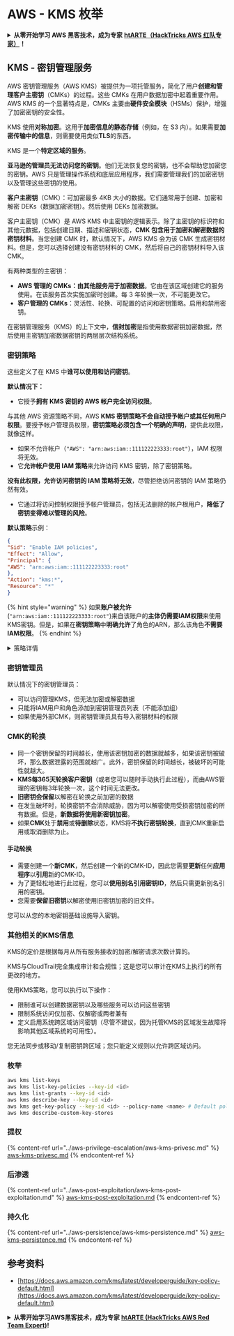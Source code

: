 # AWS - KMS 枚举

<details>

<summary><strong>从零开始学习 AWS 黑客技术，成为专家</strong> <a href="https://training.hacktricks.xyz/courses/arte"><strong>htARTE（HackTricks AWS 红队专家）</strong></a><strong>！</strong></summary>

支持 HackTricks 的其他方式：

* 如果您想看到您的**公司在 HackTricks 中做广告**或**下载 PDF 版的 HackTricks**，请查看[**订阅计划**](https://github.com/sponsors/carlospolop)!
* 获取[**官方 PEASS & HackTricks 商品**](https://peass.creator-spring.com)
* 探索[**PEASS 家族**](https://opensea.io/collection/the-peass-family)，我们的独家[**NFTs**](https://opensea.io/collection/the-peass-family)
* **加入** 💬 [**Discord 群组**](https://discord.gg/hRep4RUj7f) 或 [**电报群组**](https://t.me/peass) 或在 **Twitter** 🐦 [**@hacktricks\_live**](https://twitter.com/hacktricks\_live)** 上关注我们**。
* 通过向 [**HackTricks**](https://github.com/carlospolop/hacktricks) 和 [**HackTricks Cloud**](https://github.com/carlospolop/hacktricks-cloud) github 仓库提交 PR 来分享您的黑客技巧。

</details>

## KMS - 密钥管理服务

AWS 密钥管理服务（AWS KMS）被提供为一项托管服务，简化了用户**创建和管理客户主密钥**（CMKs）的过程。这些 CMKs 在用户数据加密中起着重要作用。AWS KMS 的一个显著特点是，CMKs 主要由**硬件安全模块**（HSMs）保护，增强了加密密钥的安全性。

KMS 使用**对称加密**。这用于**加密信息的静态存储**（例如，在 S3 内）。如果需要**加密传输中的信息**，则需要使用类似**TLS**的东西。

KMS 是一个**特定区域的服务**。

**亚马逊的管理员无法访问您的密钥**。他们无法恢复您的密钥，也不会帮助您加密您的密钥。AWS 只是管理操作系统和底层应用程序，我们需要管理我们的加密密钥以及管理这些密钥的使用。

**客户主密钥**（CMK）：可加密最多 4KB 大小的数据。它们通常用于创建、加密和解密 DEKs（数据加密密钥）。然后使用 DEKs 加密数据。

客户主密钥（CMK）是 AWS KMS 中主密钥的逻辑表示。除了主密钥的标识符和其他元数据，包括创建日期、描述和密钥状态，**CMK 包含用于加密和解密数据的密钥材料**。当您创建 CMK 时，默认情况下，AWS KMS 会为该 CMK 生成密钥材料。但是，您可以选择创建没有密钥材料的 CMK，然后将自己的密钥材料导入该 CMK。

有两种类型的主密钥：

* **AWS 管理的 CMKs：由其他服务用于加密数据**。它由在该区域创建它的服务使用。在该服务首次实施加密时创建。每 3 年轮换一次，不可能更改它。
* **客户管理的 CMKs**：灵活性、轮换、可配置的访问和密钥策略。启用和禁用密钥。

在密钥管理服务（KMS）的上下文中，**信封加密**是指使用数据密钥加密数据，然后使用主密钥加密数据密钥的两层层次结构系统。

### 密钥策略

这些定义了在 KMS 中**谁可以使用和访问密钥**。

**默认情况下：**

*   它授予**拥有 KMS 密钥的 AWS 帐户完全访问权限**。

与其他 AWS 资源策略不同，AWS **KMS 密钥策略不会自动授予帐户或其任何用户权限**。要授予帐户管理员权限，**密钥策略必须包含一个明确的声明**，提供此权限，就像这样。

* 如果不允许帐户（`"AWS": "arn:aws:iam::111122223333:root"`），IAM 权限将无效。
*   它**允许帐户使用 IAM 策略**来允许访问 KMS 密钥，除了密钥策略。

**没有此权限，允许访问密钥的 IAM 策略将无效**，尽管拒绝访问密钥的 IAM 策略仍然有效。
* 它通过将访问控制权限授予帐户管理员，包括无法删除的帐户根用户，**降低了密钥变得难以管理的风险**。

**默认策略**示例：
```json
{
"Sid": "Enable IAM policies",
"Effect": "Allow",
"Principal": {
"AWS": "arn:aws:iam::111122223333:root"
},
"Action": "kms:*",
"Resource": "*"
}
```
{% hint style="warning" %}
如果**账户被允许**(`"arn:aws:iam::111122223333:root"`)来自该账户的**主体仍需要IAM权限**来使用KMS密钥。但是，如果在**密钥策略**中**明确允许**了角色的ARN，那么该角色**不需要IAM权限**。
{% endhint %}

<details>

<summary>策略详情</summary>

策略的属性：

* 基于JSON的文档
* 资源 --> 受影响的资源（可以是"\*"）
* 操作 --> kms:Encrypt, kms:Decrypt, kms:CreateGrant ...（权限）
* 效果 --> 允许/拒绝
* 主体 --> 受影响的arn
* 条件（可选） --> 给予权限的条件

授权：

* 允许将您的权限委托给AWS账户内的另一个AWS主体。您需要使用AWS KMS API 创建它们。可以指定CMK标识符、受让方主体和所需的操作级别（解密、加密、生成数据密钥...）
* 授权创建后，将发放GrantToken和GratID

**访问**：

* 通过**密钥策略** -- 如果存在，则优先于IAM策略
* 通过**IAM策略**
* 通过**授权**

</details>

### 密钥管理员

默认情况下的密钥管理员：

* 可以访问管理KMS，但无法加密或解密数据
* 只能将IAM用户和角色添加到密钥管理员列表（不能添加组）
* 如果使用外部CMK，则密钥管理员具有导入密钥材料的权限

### CMK的轮换

* 同一个密钥保留的时间越长，使用该密钥加密的数据就越多，如果该密钥被破坏，那么数据泄露的范围就越广。此外，密钥保留的时间越长，被破坏的可能性就越大。
* **KMS每365天轮换客户密钥**（或者您可以随时手动执行此过程），而由AWS管理的密钥每3年轮换一次，这个时间无法更改。
* **旧密钥会保留**以解密在轮换之前加密的数据
* 在发生破坏时，轮换密钥不会消除威胁，因为可以解密使用受损密钥加密的所有数据。但是，**新数据将使用新密钥加密**。
* 如果**CMK**处于**禁用**或**待删除**状态，KMS将**不执行密钥轮换**，直到CMK重新启用或取消删除为止。

#### 手动轮换

* 需要创建一个**新CMK**，然后创建一个新的CMK-ID，因此您需要**更新**任何**应用程序**以**引用**新的CMK-ID。
* 为了更轻松地进行此过程，您可以**使用别名引用密钥ID**，然后只需更新别名引用的密钥。
* 您需要**保留旧密钥**以解密使用旧密钥加密的旧文件。

您可以从您的本地密钥基础设施导入密钥。

### 其他相关的KMS信息

KMS的定价是根据每月从所有服务接收的加密/解密请求次数计算的。

KMS与CloudTrail完全集成审计和合规性；这是您可以审计在KMS上执行的所有更改的地方。

使用KMS策略，您可以执行以下操作：

* 限制谁可以创建数据密钥以及哪些服务可以访问这些密钥
* 限制系统访问仅加密、仅解密或两者兼有
* 定义启用系统跨区域访问密钥（尽管不建议，因为托管KMS的区域发生故障将影响其他区域系统的可用性）。

您无法同步或移动/复制密钥跨区域；您只能定义规则以允许跨区域访问。

### 枚举
```bash
aws kms list-keys
aws kms list-key-policies --key-id <id>
aws kms list-grants --key-id <id>
aws kms describe-key --key-id <id>
aws kms get-key-policy --key-id <id> --policy-name <name> # Default policy name is "default"
aws kms describe-custom-key-stores
```
### 提权

{% content-ref url="../aws-privilege-escalation/aws-kms-privesc.md" %}
[aws-kms-privesc.md](../aws-privilege-escalation/aws-kms-privesc.md)
{% endcontent-ref %}

### 后渗透

{% content-ref url="../aws-post-exploitation/aws-kms-post-exploitation.md" %}
[aws-kms-post-exploitation.md](../aws-post-exploitation/aws-kms-post-exploitation.md)
{% endcontent-ref %}

### 持久化

{% content-ref url="../aws-persistence/aws-kms-persistence.md" %}
[aws-kms-persistence.md](../aws-persistence/aws-kms-persistence.md)
{% endcontent-ref %}

## 参考资料

* [https://docs.aws.amazon.com/kms/latest/developerguide/key-policy-default.html](https://docs.aws.amazon.com/kms/latest/developerguide/key-policy-default.html)

<details>

<summary><strong>从零开始学习AWS黑客技术，成为专家</strong> <a href="https://training.hacktricks.xyz/courses/arte"><strong>htARTE (HackTricks AWS Red Team Expert)</strong></a><strong>!</strong></summary>

支持HackTricks的其他方式：

* 如果您想在HackTricks中看到您的**公司广告**或**下载PDF格式的HackTricks**，请查看[**订阅计划**](https://github.com/sponsors/carlospolop)!
* 获取[**官方PEASS & HackTricks周边产品**](https://peass.creator-spring.com)
* 发现[**PEASS家族**](https://opensea.io/collection/the-peass-family)，我们的独家[**NFTs**](https://opensea.io/collection/the-peass-family)收藏品
* **加入** 💬 [**Discord群**](https://discord.gg/hRep4RUj7f) 或 [**电报群**](https://t.me/peass) 或 **关注**我们的**Twitter** 🐦 [**@hacktricks\_live**](https://twitter.com/hacktricks\_live)**.**
* 通过向[**HackTricks**](https://github.com/carlospolop/hacktricks)和[**HackTricks Cloud**](https://github.com/carlospolop/hacktricks-cloud) github仓库提交PR来分享您的黑客技巧。

</details>
